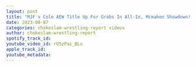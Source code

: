 ```yaml
---
layout: post
title: "MJF v Cole AEW Title Up For Grabs In All-In, Mcmahon Showdown! Cm Punk Paints The  AEW Title Ep#153"
date: 2023-08-07
categories: chokeslam-wrestling-report videos
author: chokeslam-wrestling-report
spotify_track_id: 
youtube_video_id: rU5zPai_BLo
apple_track_id: 
youtube_metadata: 
---
```

